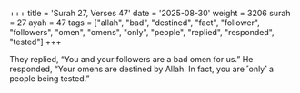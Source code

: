 +++
title = 'Surah 27, Verses 47'
date = '2025-08-30'
weight = 3206
surah = 27
ayah = 47
tags = ["allah", "bad", "destined", "fact", "follower", "followers", "omen", "omens", "only", "people", "replied", "responded", "tested"]
+++

They replied, “You and your followers are a bad omen for us.” He responded, “Your omens are destined by Allah. In fact, you are ˹only˺ a people being tested.”